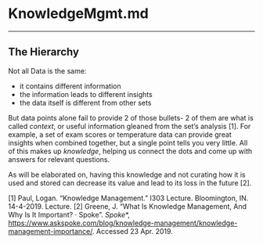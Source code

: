 # KnowledgeMgmt.md
---

## The Hierarchy
Not all Data is the same: 
- it contains different information
- the information leads to different insights
- the data itself is different from other sets

But data points alone fail to provide 2 of those bullets- 2 of them are what is called 
*context*, or useful information gleaned from the set’s analysis [1]. For example, a set 
of exam scores or temperature data can provide great insights when combined together, 
but a single point tells you very little. All of this makes up *knowledge*, helping us 
connect the dots and come up with answers for relevant questions. 

As will be elaborated on, having this knowledge and not curating how it is used and 
stored can decrease its value and lead to its loss in the future [2].

[1] Paul, Logan. “Knowledge Management.” I303 Lecture. Bloomington, IN. 14-4-2019. Lecture. 
[2] Greene, J. “What Is Knowledge Management, And Why Is It Important? · Spoke”. 
*Spoke**, https://www.askspoke.com/blog/knowledge-management/knowledge-management-importance/. 
Accessed 23 Apr. 2019.